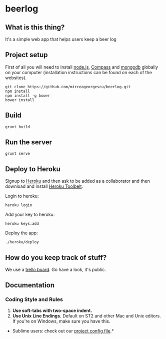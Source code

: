 # beerlog

## What is this thing?
It's a simple web app that helps users keep a beer log

## Project setup

First of all you will need to install [node.js](http://nodejs.org), [Compass](http://compass-style.org/install/) and [mongodb](http://www.mongodb.org/downloads) globally on your computer (installation instructions can be found on each of the websites).

    git clone https://github.com/mirceageorgescu/beerlog.git
    npm install
    npm install -g bower
    bower install

## Build
    
    grunt build

## Run the server

    grunt serve

## Deploy to Heroku
Signup to [Heroku](http://heroku.com) and then ask to be added as a collaborator and then download and install [Heroku Toolbelt](https://toolbelt.herokuapp.com).

Login to heroku:

    heroku login
    
Add your key to heroku:

    heroku keys:add

Deploy the app:

    ./heroku/deploy

## How do you keep track of stuff?
We use a [trello board](https://trello.com/b/dJorGPsW/beerlog-app). Go have a look, it's public.

## Documentation

### Coding Style and Rules

1. **Use soft-tabs with two-space indent.**
2. **Use Unix Line Endings.** Default on ST2 and other Mac and Unix editors. If you're on Windows, make sure you have this.

* Sublime users: check out our [project config file](https://github.com/mirceageorgescu/beerlog/blob/master/beerlog.sublime-project).*